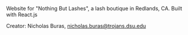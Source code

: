 Website for "Nothing But Lashes", a lash boutique in Redlands, CA. Built with React.js

Creator: Nicholas Buras, nicholas.buras@trojans.dsu.edu